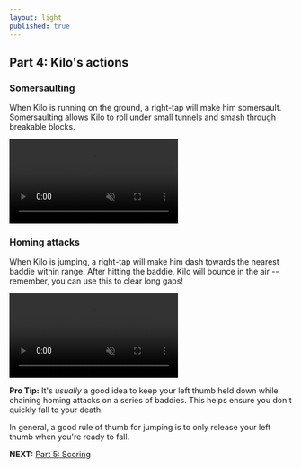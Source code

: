```yaml
---
layout: light
published: true
---
```


## Part 4: Kilo's actions

### Somersaulting

When Kilo is running on the ground, a right-tap will make him somersault. Somersaulting allows Kilo to roll under small tunnels and smash through breakable blocks.

<video autoplay="" loop="" muted="">
    <source type="video/webm" src="http://i.imgur.com/IuvR2ZC.webm">
    <source type="video/mp4" src="http://i.imgur.com/IuvR2ZC.mp4">
</video>

### Homing attacks

When Kilo is jumping, a right-tap will make him dash towards the nearest baddie within range. After hitting the baddie, Kilo will bounce in the air -- remember, you can use this to clear long gaps!

<video autoplay="" loop="" muted="">
    <source type="video/webm" src="http://i.imgur.com/6W6PE3s.webm">
    <source type="video/mp4" src="http://i.imgur.com/6W6PE3s.mp4">
</video>

**Pro Tip:** It's *usually* a good idea to keep your left thumb held down while chaining homing attacks on a series of baddies. This helps ensure you don't quickly fall to your death.

In general, a good rule of thumb for jumping is to only release your left thumb when you're ready to fall.

**NEXT:** [Part 5: Scoring](/manual/scoring)
